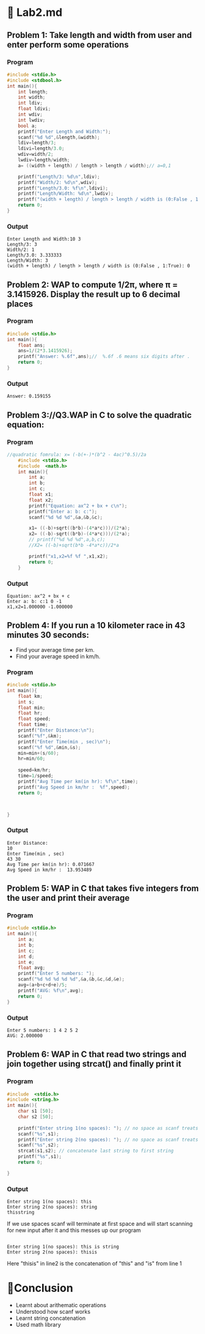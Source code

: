 # 📘 Lab2.md
## Problem 1: Take length and width from user and enter perform some operations
### Program
```c
#include <stdio.h>
#include <stdbool.h>
int main(){
    int length;
    int width;
    int ldiv;
    float ldivi;
    int wdiv;
    int lwdiv;
    bool a;
    printf("Enter Length and Width:");
    scanf("%d %d",&length,&width);
    ldiv=length/3;
    ldivi=length/3.0;
    wdiv=width/2;
    lwdiv=length/width;
    a= ((width + length) / length > length / width);// a=0,1

    printf("Length/3: %d\n",ldiv);
    printf("Width/2: %d\n",wdiv);
    printf("Length/3.0: %f\n",ldivi);
    printf("Length/Width: %d\n",lwdiv);
    printf("(width + length) / length > length / width is (0:False , 1:True): %d",a);
    return 0; 
}
```
### Output
```
Enter Length and Width:10 3
Length/3: 3
Width/2: 1
Length/3.0: 3.333333
Length/Width: 3
(width + length) / length > length / width is (0:False , 1:True): 0
```
## Problem 2: WAP to compute 1/2π, where π = 3.1415926. Display the result up to 6 decimal places
### Program
```c
#include <stdio.h>
int main(){
    float ans;
    ans=1/(2*3.1415926);
    printf("Answer: %.6f",ans);//  %.6f .6 means six digits after .
    return 0;
}
```
### Output
```
Answer: 0.159155
```
## Problem 3://Q3.WAP in C to solve the quadratic equation:
### Program
```c
//quadratic fomrula: x= (-b(+-)*(b^2 - 4ac)^0.5)/2a
    #include <stdio.h>
    #include  <math.h>
    int main(){
        int a;
        int b;
        int c;
        float x1;
        float x2;
        printf("Equation: ax^2 + bx + c\n");
        printf("Enter a: b: c:");
        scanf("%d %d %d",&a,&b,&c);

        x1= ((-b)+sqrt((b*b)-(4*a*c)))/(2*a);
        x2= ((-b)-sqrt((b*b)-(4*a*c)))/(2*a);
        // printf("%d %d %d",a,b,c);
        //X2= ((-b)+sqrt(b*b -4*a*c))/2*a

        printf("x1,x2=%f %f ",x1,x2);
        return 0;
    }
```
### Output
```
Equation: ax^2 + bx + c
Enter a: b: c:1 0 -1
x1,x2=1.000000 -1.000000 
```
## Problem 4: If you run a 10 kilometer race in 43 minutes 30 seconds:
- Find your average time per km.
- Find your average speed in km/h.
### Program
```c
#include <stdio.h>
int main(){
    float km;
    int s;
    float min;
    float hr;
    float speed;
    float time;
    printf("Enter Distance:\n");
    scanf("%f",&km);
    printf("Enter Time(min , sec)\n");
    scanf("%f %d",&min,&s);
    min=min+(s/60);
    hr=min/60;
    
    speed=km/hr;
    time=1/speed;
    printf("Avg Time per km(in hr): %f\n",time);
    printf("Avg Speed in km/hr :  %f",speed);
    return 0;



}
```
### Output
```
Enter Distance:
10
Enter Time(min , sec)
43 30
Avg Time per km(in hr): 0.071667
Avg Speed in km/hr :  13.953489
```
## Problem 5:  WAP in C that takes five integers from the user and print their average
### Program
```c
#include <stdio.h>
int main(){
    int a;
    int b;
    int c;
    int d;
    int e;
    float avg;
    printf("Enter 5 numbers: ");
    scanf("%d %d %d %d %d",&a,&b,&c,&d,&e);
    avg=(a+b+c+d+e)/5;
    printf("AVG: %f\n",avg);
    return 0;
}
```
### Output
```
Enter 5 numbers: 1 4 2 5 2
AVG: 2.000000
```
## Problem 6: WAP in C that read two strings and join together using strcat() and finally print it
### Program
```c
#include  <stdio.h>
#include <string.h>
int main(){
    char s1 [50];
    char s2 [50];
    
    printf("Enter string 1(no spaces): "); // no space as scanf treats it as new variable
    scanf("%s",s1);
    printf("Enter string 2(no spaces): "); // no space as scanf treats it as new variable
    scanf("%s",s2);
    strcat(s1,s2); // concatenate last string to first string
    printf("%s",s1);
    return 0;

}
```
### Output
```
Enter string 1(no spaces): this 
Enter string 2(no spaces): string
thisstring
```
If we use spaces scanf will terminate at first space and will start scanning for new input after it and this messes up our program
```

Enter string 1(no spaces): this is string
Enter string 2(no spaces): thisis
```
Here "thisis" in line2 is the concatenation of "this" and "is" from line 1

# 📌Conclusion
- Learnt about arithematic operations
- Understood how scanf works
- Learnt string concatenation
- Used math library 
